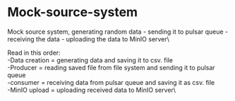 # Mock-source-system
Mock source system, generating random data - sending it to pulsar queue - receiving the data - uploading the data to MinIO server\

Read in this order:\
-Data creation = generating data and saving it to csv. file\
-Producer = reading saved file from file system and sending it to pulsar queue\
-consumer = receiving data from pulsar queue and saving it as csv. file\
-MinIO upload  = uploading received data to MinIO server\
